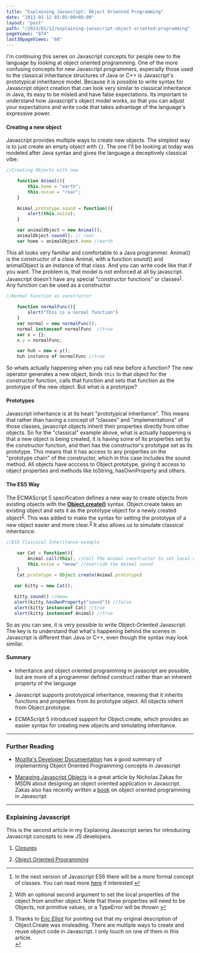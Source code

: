 ```yaml
---
title: "Explaining Javascript: Object Oriented Programming"
date: "2013-01-12 03:05:00+00:00"
layout: "post"
path: "/2013/01/12/explaining-javascript-object-oriented-programming"
pageViews: "874"
last30pageViews: "68"
---
```


I'm continuing this series on Javascript concepts for people new to the language by looking at  object oriented programming.  One of the more confusing concepts for new Javascript programmers, especially those used to the classical inheritance structures of Java or C++ is Javascript's prototypical inheritance model.  Because it is possible to write syntax for Javascript object creation that can look very similar to classical inheritance in Java, its easy to be misled and have false expectations.  Its important to understand how Javascript's object model works, so that you can adjust your expectations and write code that takes advantage of the language's expressive power.


#### Creating a new object

Javascript provides multiple ways to create new objects.  The simplest way is to just create an empty object with ```{}```.  The one I'll be looking at today was modeled after Java syntax and gives the language a deceptively classical vibe:

```javascript
//Creating Objects with new

    function Animal(){
        this.home = "earth";
        this.noise = "roar";
    }

    Animal.prototype.sound = function(){
        alert(this.noise);
    }

    var animalObject = new Animal();
    animalObject.sound(); // roar
    var home = animalObject.home //earth
```

This all looks very familiar and comfortable to a Java programmer.  Animal() is the constructor of a class Animal, with a function sound() and animalObject is an instance of that class.  And you can write code like that if you want.  The problem is, that model is not enforced at all by javascript.  Javascript doesn't have any special "constructor functions" or classes<sup id="fnref:1"><a href="#fn:1" rel="footnote">1</a></sup>.  Any function can be used as a constructor

```javascript
//Normal Function as constructor

    function normalFunc(){
        alert("This is a normal function")
    }
    var normal = new normalFunc();
    normal instanceof normalFunc  //true
    var x = {};
    x.y = normalFunc;

    var huh = new x.y();
    huh instance of normalFunc //true
```

So whats actually happening when you call new before a function?  The new operator generates a new object, binds ```this``` to that object for the constructor function, calls that function and sets that function as the prototype of the new object.  But what is a prototype?

#### Prototypes

Javascript inheritance is at its heart "prototypical inheritance".  This means that rather than having a concept of "classes" and "implementations" of those classes, javascript objects inherit their properties directly from other objects.  So for the "classical" example above, what is actually happening is that a new object is being created, it is having some of its properties set by the constructor function, and then has the constructor's prototype set as its prototype.  This means that it has access to any properties on the "prototype chain" of the constructor, which in this case includes the sound method.  All objects have acccess to Object.prototype, giving it access to object properties and methods like toString, hasOwnProperty and others.

#### The ES5 Way

The ECMAScript 5 specification defines a new way to create objects from existing objects with the **[Object.create()][createmdn]** syntax.  Object.create takes an existing object and sets it as the prototype object for a newly created object<sup id="fnref:2"><a href="#fn:2" rel="footnote">2</a></sup>.  This was added to make the syntax for setting the prototype of a new object easier and more clear.<sup id="fnref:3"><a href="#fn:3" rel="footnote">3</a></sup>  It also allows us to simulate classical inheritance:

```javascript
//ES5 Classical Inheritance example

    var Cat = function(){
        Animal.call(this); //Call the Animal constructor to set local variables
        this.noise = "meow" //override the Animal sound
    }
    Cat.prototype = Object.create(Animal.prototype)

   var kitty = new Cat();

   kitty.sound() //meow
   alert(kitty.hasOwnProperty("sound")) //false
   alert(kitty instanceof Cat) //true
   alert(kitty instanceof Animal) //true
```

So as you can see, it is very possible to write Object-Oriented Javascript.  The key is to understand that what's happening behind the scenes in Javascript is different than Java or C++, even though the syntax may look similar.

#### Summary

- Inheritance and object oriented programming in javascript are possible, but are more of a programmer defined construct rather than an inherent property of the language

- Javascript supports prototypical inheritance, meaning that it inherits functions and properties from its prototype object.  All objects inherit from Object.prototype.

- ECMAScript 5 introduced support for Object.create, which provides an easier syntax for creating new objects and simulating inheritance.

---

### Further Reading

- [Mozilla's Developer Documentation][mdnoo] has a good summary of implementing Object Oriented Programming concepts in Javascript

- [Managing Javascript Objects][zakasmanaging] is a great article by Nicholas Zakas for MSDN about designing an object oriented application in Javascript.  Zakas also has recently written a [book][zakasbook] on object oriented programming in Javascript

---

### Explaining Javascript

This is the second article in my Explaining Javascript series for introducing Javascript concepts to new JS developers.

1. [Closures][ejsclosures]

2. [Object Oriented Programming][ejsoop]

---


<div class="footnotes"><ol>

<li class="footnote" id="fn:1">
<p>
In the next version of Javascript ES6 there will be a more formal concept of classes.  You can read more <a href="http://wiki.ecmascript.org/doku.php?id=strawman:maximally_minimal_classes">here</a> if interested
<a href="#fnref:1" title="return to article"> ↩</a>
</p>
</li>

<li class="footnote" id="fn:2">
<p>
With an optional second argument to set the local properties of the object from another object.  Note that these properties will need to be Objects, not primitive values, or a TypeError will be thrown        
<a href="#fnref:2" title="return to article"> ↩</a>
</p>
</li>

<li class="footnote" id="fn:2">

Thanks to <a href="https://plus.google.com/u/0/110077141419510454119/posts">Eric Elliot</a> for pointing out that my original description of Object.Create was misleading.  There are multiple ways to create and reuse object code in Javascript.  I only touch on one of them in this article.        
<a href="#fnref:2" title="return to article"> ↩</a>

</li>
    
    
    
</ol></div>







[createmdn]: https://developer.mozilla.org/en-US/docs/JavaScript/Reference/Global_Objects/Object/create
[mdnoo]: https://developer.mozilla.org/en-US/docs/JavaScript/Introduction_to_Object-Oriented_JavaScript
[zakasmanaging]: http://msdn.microsoft.com/en-us/magazine/gg314983.aspx
[zakasbook]: https://leanpub.com/oopinjavascript
[ejsclosures]: http://www.benmccormick.org/blog/2013/01/08/javascript-explained-closures/
[ejsoop]: http://www.benmccormick.org/blog/2013/01/12/javascript-explained-object-oriented-javascript/


